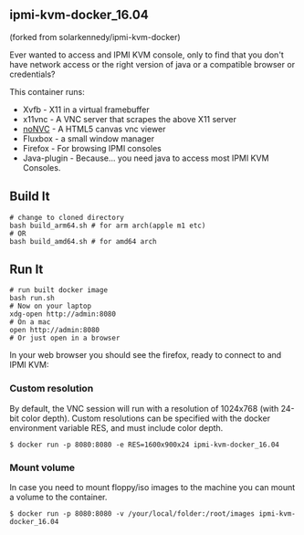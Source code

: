 ## ipmi-kvm-docker_16.04

(forked from solarkennedy/ipmi-kvm-docker)

Ever wanted to access and IPMI KVM console, only to find that you don't
have network access or the right version of java or a compatible
browser or credentials?

This container runs:

* Xvfb - X11 in a virtual framebuffer
* x11vnc - A VNC server that scrapes the above X11 server
* [noNVC](https://kanaka.github.io/noVNC/) - A HTML5 canvas vnc viewer
* Fluxbox - a small window manager
* Firefox - For browsing IPMI consoles
* Java-plugin - Because... you need java to access most IPMI KVM Consoles.

## Build It
    # change to cloned directory
    bash build_arm64.sh # for arm arch(apple m1 etc)
    # OR
    bash build_amd64.sh # for amd64 arch

## Run It
    # run built docker image
    bash run.sh
    # Now on your laptop
    xdg-open http://admin:8080
    # On a mac
    open http://admin:8080
    # Or just open in a browser

In your web browser you should see the firefox, ready to connect to
and IPMI KVM:

### Custom resolution

By default, the VNC session will run with a resolution of 1024x768 (with 24-bit color depth).
Custom resolutions can be specified with the docker environment variable RES, and must include color depth.

    $ docker run -p 8080:8080 -e RES=1600x900x24 ipmi-kvm-docker_16.04

### Mount volume

In case you need to mount floppy/iso images to the machine you can mount a volume to the container.

    $ docker run -p 8080:8080 -v /your/local/folder:/root/images ipmi-kvm-docker_16.04
